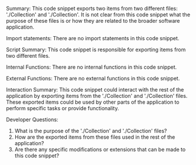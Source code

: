 Summary:
This code snippet exports two items from two different files: './Collection' and './Collection'. It is not clear from this code snippet what the purpose of these files is or how they are related to the broader software application.

Import statements:
There are no import statements in this code snippet.

Script Summary:
This code snippet is responsible for exporting items from two different files.

Internal Functions:
There are no internal functions in this code snippet.

External Functions:
There are no external functions in this code snippet.

Interaction Summary:
This code snippet could interact with the rest of the application by exporting items from the './Collection' and './Collection' files. These exported items could be used by other parts of the application to perform specific tasks or provide functionality.

Developer Questions:
1. What is the purpose of the './Collection' and './Collection' files?
2. How are the exported items from these files used in the rest of the application?
3. Are there any specific modifications or extensions that can be made to this code snippet?